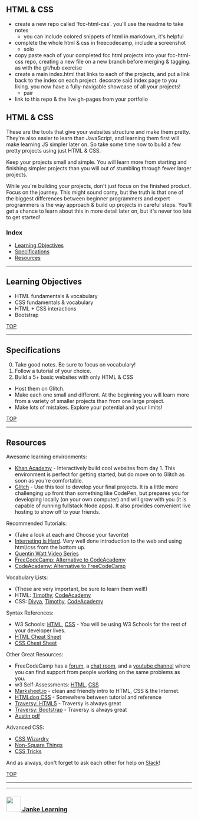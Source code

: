 ## HTML & CSS

* create a new repo called 'fcc-html-css'. you'll use the readme to take notes 
    * you can include colored snippets of html in markdown, it's helpful
* complete the whole html & css in freecodecamp, include a screenshot
    * solo
* copy paste each of your completed fcc html projects into your fcc-html-css repo, creating a new file on a new branch before merging & tagging. as with the git/hub exercise
* create a main index.html that links to each of the projects, and put a link back to the index on each project.  decorate said index page to you liking.  you now have a fully-navigable showcase of all your projects!
    * pair
* link to this repo & the live gh-pages from your portfolio



## HTML & CSS

These are the tools that give your websites structure and make them pretty.  They're also easier to learn than JavaScript, and learning them first will make learning JS simpler later on.  So take some time now to build a few pretty projects using just HTML & CSS.

Keep your projects small and simple.  You will learn more from starting and finishing simpler projects than you will out of stumbling through fewer larger projects.

While you're building your projects, don't just focus on the finished product.  Focus on the journey.  This might sound corny, but the truth is that one of the biggest differences between beginner programmers and expert programmers is the way approach & build up projects in careful steps.  You'll get a chance to learn about this in more detail later on, but it's never too late to get started! 

### Index
* [Learning Objectives](#learning-objectives)
* [Specifications](#specifications)
* [Resources](#resources)

---

## Learning Objectives

* HTML fundamentals & vocabulary
* CSS fundamentals & vocabulary
* HTML + CSS interactions
* Bootstrap

[TOP](#html-css)

---

## Specifications

0. Take good notes. Be sure to focus on vocabulary!
1. Follow a tutorial of your choice.
2. Build a 5+ basic websites with only HTML & CSS
  * Host them on Glitch. 
  * Make each one small and different.  At the beginning you will learn more from a variety of smaller projects than from one large project.
  * Make lots of mistakes. Explore your potential and your limits!



[TOP](#html-css)

---

## Resources

Awesome learning environments:
* [Khan Academy](https://www.khanacademy.org/computer-programming/new/webpage) - Interactively build cool websites from day 1.  This environment is perfect for getting started, but do move on to Glitch as soon as you're comfortable.
* [Glitch](https://glitch.com) - Use this tool to develop your final projects.  It is a little more challenging up front than something like CodePen, but prepares you for developing locally (on your own computer) and will grow with you (it is capable of running fullstack Node apps).  It also provides convenient live hosting to show off to your friends.

Recommended Tutorials:
* (Take a look at each and Choose your favorite)
* [Interneting is Hard](https://internetingishard.com).  Very well done introduction to the web and using html/css from the bottom up.
* [Quentin Watt Video Series](https://www.youtube.com/playlist?list=PL41lfR-6DnOq3BebucTNMSVDojCIiv_en)
* [FreeCodeCamp: Alternative to CodeAcademy](https://www.freecodecamp.org)
* [CodeAcademy: Alternative to FreeCodeCamp](https://www.codecademy.com/catalog/language/html-css)

Vocabulary Lists:
* (These are very important, be sure to learn them well!)
* HTML: [Timothy](https://docs.google.com/viewer?a=v&pid=sites&srcid=ZGVmYXVsdGRvbWFpbnxrYXRhc2tldWlpc3Rvc2VsaWR3bnxneDo0YmNjZjM3MDBmNjBjYzVh), [CodeAcademy](https://www.codecademy.com/articles/glossary-html)
* CSS: [Divya](http://nimbupani.com/css-vocabulary.html), [Timothy](https://docs.google.com/viewer?a=v&pid=sites&srcid=ZGVmYXVsdGRvbWFpbnxkb3dubG9hZGZyZWVzaGFyZXxneDo0YTJlNTRkMGIwZDZiZWEx), [CodeAcademy](https://www.codecademy.com/articles/glossary-css)

Syntax References:
* W3 Schools: [HTML](https://www.w3schools.com/html/default.asp), [CSS](https://www.w3schools.com/css/default.asp) - You will be using W3 Schools for the rest of your developer lives.
* [HTML Cheat Sheet](https://digital.com/tools/html-cheatsheet/)
* [CSS Cheat Sheet](https://www.onblastblog.com/css3-cheat-sheet/)

Other Great Resources:
* FreeCodeCamp has a [forum](https://forum.freecodecamp.org), a [chat room](https://gitter.im/FreeCodeCamp/CodeReview), and a [youtube channel](https://www.youtube.com/channel/UC8butISFwT-Wl7EV0hUK0BQ) where you can find support from people working on the same problems as you.
* w3 Self-Assessments: [HTML](https://www.w3schools.com/html/html_quiz.asp), [CSS](https://www.w3schools.com/css/css_quiz.asp)
* [Marksheet.io](https://marksheet.io) - clean and friendly intro to HTML, CSS & the Internet.
* [HTMLdog CSS](http://htmldog.com/guides/css/) - Somewhere between tutorial and reference
* [Traversy: HTML5](https://www.youtube.com/watch?v=Wm6CUkswsNw) - Traversy is always great
* [Traversy: Bootstrap](https://www.youtube.com/watch?v=5GcQtLDGXy8&t=3185s) - Traversy is always great
* [Austin pdf](https://www.austincc.edu/hr/profdev/eworkshops/docs/HTML_Basics.pdf)

  
Advanced CSS:
* [CSS Wizardry](https://csswizardry.com)
* [Non-Square Things](http://www.sarasoueidan.com/blog/css-shapes/)
* [CSS Tricks](https://css-tricks.com)

And as always, don't forget to ask each other for help on [Slack](https://join.slack.com/t/elewa-academy/shared_invite/enQtMjk4OTA3OTM1NjIwLTA2ZmQ0NDVhNjQxZWM2NjNhNmMyNmVhZGNhZmJmZTY1OWQ4Nzc0ZTkzZGE3NjdiYTYwYThlNzI3YTg2NGM5MGM)!



[TOP](#html-css)

___
___
### <a href="http://janke-learning.org" target="_blank"><img src="https://user-images.githubusercontent.com/18554853/50098409-22575780-021c-11e9-99e1-962787adaded.png" width="40" height="40"></img> Janke Learning</a>


